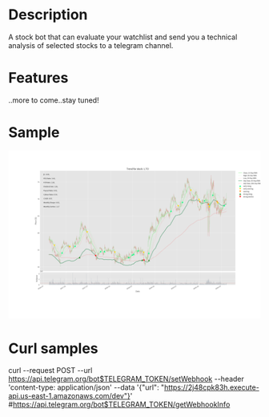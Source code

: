 # Description
A stock bot that can evaluate your watchlist and send you a technical analysis of selected stocks to a telegram channel.

# Features
..more to come..stay tuned!

# Sample
![Ticker Trend](docs/sample_L.TO.png)

# Curl samples
curl --request POST --url https://api.telegram.org/bot$TELEGRAM_TOKEN/setWebhook --header 'content-type: application/json' --data '{"url": "https://2j48cpk83h.execute-api.us-east-1.amazonaws.com/dev"}'
#https://api.telegram.org/bot$TELEGRAM_TOKEN/getWebhookInfo